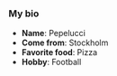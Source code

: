 ### My bio

- **Name**: Pepelucci
- **Come from**: Stockholm
- **Favorite food**: Pizza
- **Hobby**: Football
